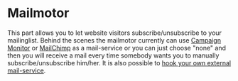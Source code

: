 # Mailmotor

This part allows you to let website visitors subscribe/unsubscribe to your mailinglist. Behind the scenes the mailmotor currently can use [Campaign Monitor](http://www.campaignmonitor.com/) or [MailChimp](http://www.mailchimp.com) as a mail-service or you can just choose "none" and then you will receive a mail every time somebody wants you to manually subscribe/unsubscribe him/her. It is also possible to [hook your own external mail-service](https://github.com/mailmotor/mailmotor-bundle#extending).
